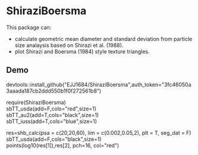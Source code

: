 # ShiraziBoersma
This package can:  
 * calculate geometric mean diameter and standard deviation from particle size analaysis based on Shirazi et al. (1988).  
 * plot Shirazi and Boersma (1984) style texture triangles.

## Demo
devtools::install_github("EJJ1684/ShiraziBoersma",auth_token="3fc46050a3aaada187cb2ddd550b1f0f272561b8")  

require(ShiraziBoersma)  
sbTT_usda(add=F,cols="red",size=1)  
sbTT_au2(add=T,cols="black",size=1)  
sbTT_iuss(add=T,cols="blue",size=1)  

res=shb_calc(psa = c(20,20,60), lim = c(0.002,0.05,2), plt = T, seg_dat = F)  
sbTT_usda(add=F,cols="black",size=1)  
points(log10(res[1]),res[2], pch=16, col="red")  
